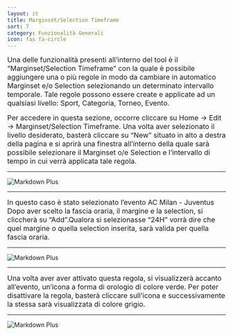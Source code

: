 ```yaml
---
layout: it
title: Marginset/Selection Timeframe
sort: 7
category: Funzionalità Generali
icon: fas fa-circle
---
```

<p class="message">

</p>

<font size="3">Una delle funzionalità presenti all’interno del tool è il “Marginset/Selection Timeframe” con la quale è possibile aggiungere una o più regole in modo da cambiare in automatico Marginset e/o Selection selezionando un determinato intervallo temporale. Tale regole possono essere create e applicate ad un qualsiasi livello: Sport, Categoria, Torneo, Evento.

Per accedere in questa sezione, occorre cliccare su Home -> Edit -> Marginset/Selection Timeframe. Una volta aver selezionato il livello desiderato, basterà cliccare su “New” situato in alto a destra della pagina e si aprirà una finestra all’interno della quale sarà possibile selezionare il Marginset o/e Selection e l’intervallo di tempo in cui verrà applicata tale regola.</font>

---
 
![Markdown Plus]({{site.baseurl}}/public/images/gestione-quote/marginset-timeframe.png)

---

<font size="3">In questo caso è stato selezionato l’evento AC Milan - Juventus Dopo aver scelto la fascia oraria, il margine e la selection, si cliccherà su “Add”.Qualora si selezionasse “24H” vorrà dire che quel margine o quella selection inserita, sarà valida per quella fascia oraria.</font>

---

 ![Markdown Plus]({{site.baseurl}}/public/images/gestione-quote/new-rule-added.png)

---

 <font size="3"> Una volta aver aver attivato questa regola, si visualizzerà accanto all’evento, un’icona a forma di orologio di colore verde. Per poter disattivare la regola, basterà cliccare sull’icona e successivamente la stessa sarà visualizzata di colore grigio.</font> 
 
 ---

![Markdown Plus]({{site.baseurl}}/public/images/gestione-quote/new-rule-added-two.png)
